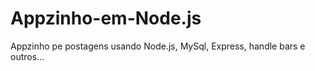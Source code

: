 # Appzinho-em-Node.js
Appzinho pe postagens usando Node.js, MySql, Express, handle bars e outros...
